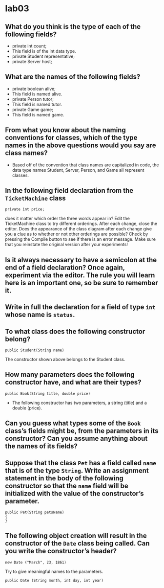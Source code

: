# lab03

## What do you think is the type of each of the following fields? 
* private int count; 
* This field is of the int data type.
* private Student representative; 
* private Server host; 

## What are the names of the following fields? 
* private boolean alive;
* This field is named alive.
* private Person tutor; 
* This field is named tutor.
* private Game game; 
* This field is named game.

## From what you know about the naming conventions for classes, which of the type names in the above questions would you say are class names? 
* Based off of the convention that class names are capitalized in code, the data type names Student, Server, Person, and Game all represent classes.

## In the following field declaration from the `TicketMachine` class  
```
private int price;
```
does it matter which order the three words appear in? Edit the TicketMachine class to try different orderings. After each change, close the editor. Does the appearance of the class diagram after each change give you a clue as to whether or not other orderings are possible? Check by pressing the Compile button to see if there is an error message. Make sure that you reinstate the original version after your experiments! 


## Is it always necessary to have a semicolon at the end of a field declaration? Once again, experiment via the editor. The rule you will learn here is an important one, so be sure to remember it. 

## Write in full the declaration for a field of type `int` whose name is `status`.

## To what class does the following constructor belong?
```
public Student(String name)
```
The constructor shown above belongs to the Student class.
## How many parameters does the following constructor have, and what are their types?
```
public Book(String title, double price)
```
* The following constructor has two parameters, a string (title) and a double (price).
## Can you guess what types some of the `Book` class’s fields might be, from the parameters in its constructor? Can you assume anything about the names of its fields?


## Suppose that the class `Pet` has a field called `name` that is of the type `String`. Write an assignment statement in the body of the following constructor so that the `name` field will be initialized with the value of the constructor’s parameter.
```
public Pet(String petsName)
{
}
```
## The following object creation will result in the constructor of the `Date` class being called. Can you write the constructor’s header?
```
new Date ("March", 23, 1861)
```
Try to give meaningful names to the parameters.
```
public Date (String month, int day, int year)
```
